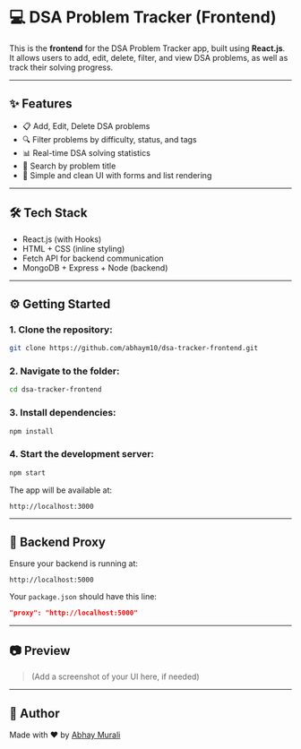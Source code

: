 # 💻 DSA Problem Tracker (Frontend)

This is the **frontend** for the DSA Problem Tracker app, built using **React.js**. It allows users to add, edit, delete, filter, and view DSA problems, as well as track their solving progress.

---

## ✨ Features

- 📋 Add, Edit, Delete DSA problems
- 🔍 Filter problems by difficulty, status, and tags
- 📊 Real-time DSA solving statistics
- 🔎 Search by problem title
- 🎨 Simple and clean UI with forms and list rendering

---

## 🛠️ Tech Stack

- React.js (with Hooks)
- HTML + CSS (inline styling)
- Fetch API for backend communication
- MongoDB + Express + Node (backend)

---

## ⚙️ Getting Started

### 1. Clone the repository:
```bash
git clone https://github.com/abhaym10/dsa-tracker-frontend.git
```

### 2. Navigate to the folder:
```bash
cd dsa-tracker-frontend
```

### 3. Install dependencies:
```bash
npm install
```

### 4. Start the development server:
```bash
npm start
```

The app will be available at:
```
http://localhost:3000
```

---

## 🔁 Backend Proxy

Ensure your backend is running at:
```
http://localhost:5000
```

Your `package.json` should have this line:
```json
"proxy": "http://localhost:5000"
```

---

## 📷 Preview

> (Add a screenshot of your UI here, if needed)

---

## 🧠 Author

Made with ❤️ by [Abhay Murali](https://github.com/abhaym10)

